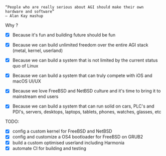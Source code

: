 ```
“People who are really serious about AGI should make their own hardware and software”
― Alan Kay mashup
```

Why ?

- [x] Because it's fun and building future should be fun
- [x] Because we can build unlimited freedom over the entire AGI stack (metal, kernel, userland)
- [x] Because we can build a system that is not limited by the current status quo of Linux
- [x] Because we can build a system that can truly compete with iOS and macOS UI/UX
- [x] Because we love FreeBSD and NetBSD culture and it's time to bring it to mainstream end users
- [x] Because we can build a system that can run solid on cars, PLC's and PDI's, servers, desktops, laptops, tablets, phones, watches, glasses, etc


TODO:

- [x] config a custom kernel for FreeBSD and NetBSD
- [x] config and customize a OS4 bootloader for FreeBSD on GRUB2
- [x] build a custom optimised userland including Harmonia
- [x] automate CI for building and testing
